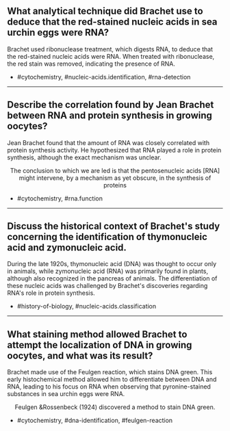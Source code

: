 ## What analytical technique did Brachet use to deduce that the red-stained nucleic acids in sea urchin eggs were RNA?

Brachet used ribonuclease treatment, which digests RNA, to deduce that the red-stained nucleic acids were RNA. When treated with ribonuclease, the red stain was removed, indicating the presence of RNA.

- #cytochemistry, #nucleic-acids.identification, #rna-detection

---

## Describe the correlation found by Jean Brachet between RNA and protein synthesis in growing oocytes?

Jean Brachet found that the amount of RNA was closely correlated with protein synthesis activity. He hypothesized that RNA played a role in protein synthesis, although the exact mechanism was unclear.

$$
\text{The conclusion to which we are led is that the pentosenucleic acids [RNA] might intervene, by a mechanism as yet obscure, in the synthesis of proteins}
$$

- #cytochemistry, #rna.function

---

## Discuss the historical context of Brachet's study concerning the identification of thymonucleic acid and zymonucleic acid.

During the late 1920s, thymonucleic acid (DNA) was thought to occur only in animals, while zymonucleic acid (RNA) was primarily found in plants, although also recognized in the pancreas of animals. The differentiation of these nucleic acids was challenged by Brachet's discoveries regarding RNA's role in protein synthesis.

- #history-of-biology, #nucleic-acids.classification

---

## What staining method allowed Brachet to attempt the localization of DNA in growing oocytes, and what was its result?

Brachet made use of the Feulgen reaction, which stains DNA green. This early histochemical method allowed him to differentiate between DNA and RNA, leading to his focus on RNA when observing that pyronine-stained substances in sea urchin eggs were RNA.

$$
\text{Feulgen \& Rossenbeck (1924) discovered a method to stain DNA green.}
$$

- #cytochemistry, #dna-identification, #feulgen-reaction
